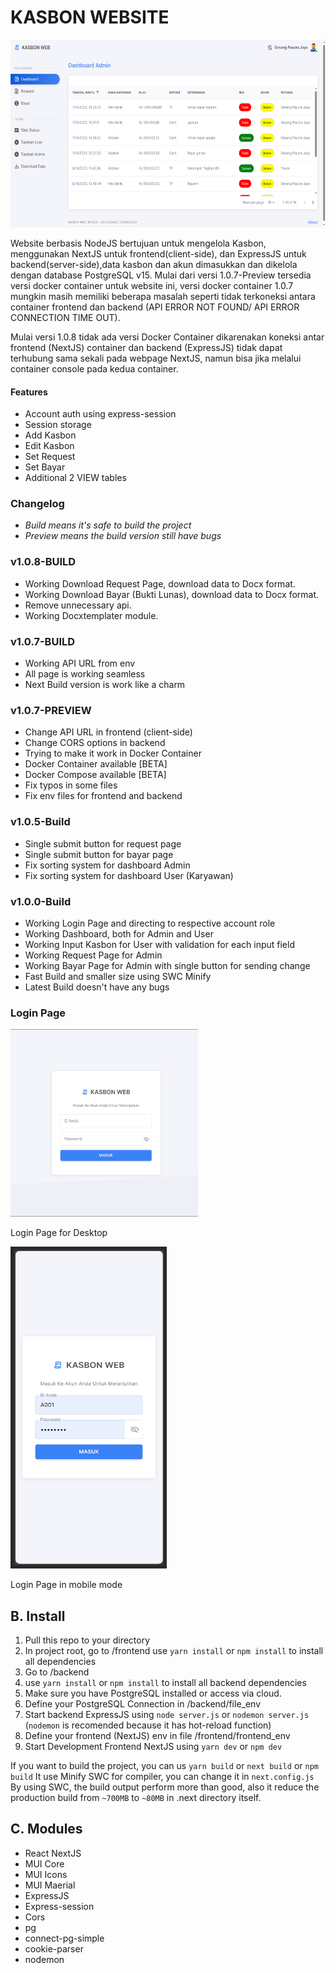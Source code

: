 # KASBON WEBSITE

<img src="https://github.com/GesangPJ/kasbon-js/blob/main/frontend/public/images/ss/desktop-dashboard-admin.png" width = "600" height = "300" >

Website berbasis NodeJS bertujuan untuk mengelola Kasbon, menggunakan NextJS untuk frontend(client-side), dan ExpressJS untuk backend(server-side),data kasbon dan akun dimasukkan dan dikelola dengan database PostgreSQL v15. Mulai dari versi 1.0.7-Preview tersedia
versi docker container untuk website ini, versi docker container 1.0.7 mungkin masih memiliki beberapa masalah seperti tidak terkoneksi
antara container frontend dan backend (API ERROR NOT FOUND/ API ERROR CONNECTION TIME OUT).

Mulai versi 1.0.8 tidak ada versi Docker Container dikarenakan koneksi antar frontend (NextJS) container dan backend (ExpressJS) tidak dapat terhubung sama sekali pada webpage NextJS, namun bisa jika melalui container console pada kedua container.

#### Features

- Account auth using express-session
- Session storage
- Add Kasbon
- Edit Kasbon
- Set Request
- Set Bayar
- Additional 2 VIEW tables

### Changelog

- _Build means it's safe to build the project_
- _Preview means the build version still have bugs_

### v1.0.8-BUILD

- Working Download Request Page, download data to Docx format.
- Working Download Bayar (Bukti Lunas), download data to Docx format.
- Remove unnecessary api.
- Working Docxtemplater module.

### v1.0.7-BUILD

- Working API URL from env
- All page is working seamless
- Next Build version is work like a charm

### v1.0.7-PREVIEW

- Change API URL in frontend (client-side)
- Change CORS options in backend
- Trying to make it work in Docker Container
- Docker Container available [BETA]
- Docker Compose available [BETA]
- Fix typos in some files
- Fix env files for frontend and backend

### v1.0.5-Build

- Single submit button for request page
- Single submit button for bayar page
- Fix sorting system for dashboard Admin
- Fix sorting system for dashboard User (Karyawan)

### v1.0.0-Build

- Working Login Page and directing to respective account role
- Working Dashboard, both for Admin and User
- Working Input Kasbon for User with validation for each input field
- Working Request Page for Admin
- Working Bayar Page for Admin with single button for sending change
- Fast Build and smaller size using SWC Minify
- Latest Build doesn't have any bugs

### Login Page

<img src="https://github.com/GesangPJ/kasbon-js/blob/main/frontend/public/images/ss/desktop-login-1.png" width = "300" height = "300" >

Login Page for Desktop

<img src="https://github.com/GesangPJ/kasbon-js/blob/main/frontend/public/images/ss/mobile-login.png" width = "250" height = "515" >

Login Page in mobile mode

## B. Install

1. Pull this repo to your directory
2. In project root, go to /frontend use `yarn install` or `npm install` to install all dependencies
3. Go to /backend
4. use `yarn install` or `npm install` to install all backend dependencies
5. Make sure you have PostgreSQL installed or access via cloud.
6. Define your PostgreSQL Connection in /backend/file_env
7. Start backend ExpressJS using `node server.js` or `nodemon server.js` (`nodemon` is recomended because it has hot-reload function)
8. Define your frontend (NextJS) env in file /frontend/frontend_env
9. Start Development Frontend NextJS using `yarn dev` or `npm dev`

If you want to build the project, you can us `yarn build` or `next build` or `npm build`
It use Minify SWC for compiler, you can change it in `next.config.js`
By using SWC, the build output perform more than good, also it reduce the production build from `~700MB` to `~80MB` in .next directory itself.

## C. Modules

- React NextJS
- MUI Core
- MUI Icons
- MUI Maerial
- ExpressJS
- Express-session
- Cors
- pg
- connect-pg-simple
- cookie-parser
- nodemon
